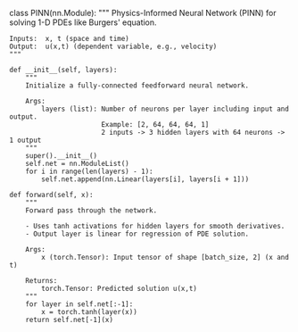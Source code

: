 
class PINN(nn.Module):
    """
    Physics-Informed Neural Network (PINN) for solving 1-D PDEs like Burgers' equation.

    Inputs:  x, t (space and time)
    Output:  u(x,t) (dependent variable, e.g., velocity)
    """

    def __init__(self, layers):
        """
        Initialize a fully-connected feedforward neural network.

        Args:
            layers (list): Number of neurons per layer including input and output.
                           Example: [2, 64, 64, 64, 1] 
                           2 inputs -> 3 hidden layers with 64 neurons -> 1 output
        """
        super().__init__()
        self.net = nn.ModuleList()
        for i in range(len(layers) - 1):
            self.net.append(nn.Linear(layers[i], layers[i + 1]))

    def forward(self, x):
        """
        Forward pass through the network.

        - Uses tanh activations for hidden layers for smooth derivatives.
        - Output layer is linear for regression of PDE solution.

        Args:
            x (torch.Tensor): Input tensor of shape [batch_size, 2] (x and t)

        Returns:
            torch.Tensor: Predicted solution u(x,t)
        """
        for layer in self.net[:-1]:
            x = torch.tanh(layer(x))
        return self.net[-1](x)
